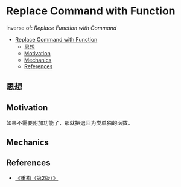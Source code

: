 # Replace Command with Function

inverse of: *Replace Function with Command*


<!-- TOC -->

- [Replace Command with Function](#replace-command-with-function)
    - [思想](#思想)
    - [Motivation](#motivation)
    - [Mechanics](#mechanics)
    - [References](#references)

<!-- /TOC -->


## 思想


## Motivation
如果不需要附加功能了，那就把退回为类单独的函数。


## Mechanics


## References
* [《重构（第2版）》](https://book.douban.com/subject/33400354/)
